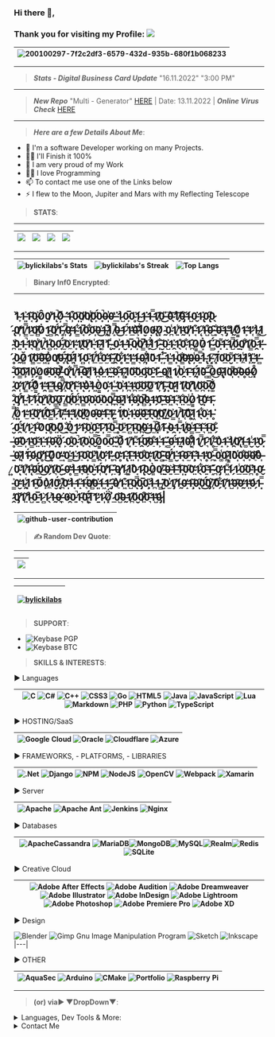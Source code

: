 ### Hi there 👋, 
### Thank you for visiting my Profile: ![](https://komarev.com/ghpvc/?username=bylickilabs&color=grey&style=plastic)
|![200100297-7f2c2df3-6579-432d-935b-680f1b068233](https://user-images.githubusercontent.com/109308073/200102033-41038eb2-92fe-4ff3-b711-23bbae4cbdcb.gif)|
|---|
---
> ***Stats - Digital Business Card Update*** "16.11.2022" "3:00 PM"
---
> ***New Repo*** "Multi - Generator" [HERE](https://github.com/bylickilabs/Multi-Generator) | Date: 13.11.2022 | ***Online Virus Check*** [HERE](https://www.virustotal.com/gui/url/67164087cd85262d94241eb483c92bcfb87231850656fdef0e3e7c1a43026c01)
---
> ***Here are a few Details About Me***:
- 🔭 I'm a software Developer working on many Projects.
- 🕵️‍♀️ I'll Finish it 100%
- 🧸 I am very proud of my Work
- 🧑‍💻 I love Programming
- 📫 To contact me use one of the Links below
- ⚡ I flew to the Moon, Jupiter and Mars with my Reflecting Telescope
> **STATS**:
---
|![](http://github-profile-summary-cards.vercel.app/api/cards/stats?username=bylickilabs&theme=github_dark)|![](http://github-profile-summary-cards.vercel.app/api/cards/productive-time?username=bylickilabs&theme=github_dark&utcOffset=8)|![](http://github-profile-summary-cards.vercel.app/api/cards/repos-per-language?username=bylickilabs&theme=github_dark)|![](http://github-profile-summary-cards.vercel.app/api/cards/most-commit-language?username=bylickilabs&theme=github_dark)|
|---|---|---|---|
---
|![bylickilabs's Stats](https://github-readme-stats.vercel.app/api?username=bylickilabs&theme=vue-dark&show_icons=true&hide_border=true&count_private=true)|![bylickilabs's Streak](https://github-readme-streak-stats.herokuapp.com/?user=bylickilabs&theme=vue-dark&hide_border=true)|![Top Langs](https://github-readme-stats.vercel.app/api/top-langs/?username=bylickilabs&theme=vue-dark&langs_count=10)|[](http://github-profile-summary-cards.vercel.app/api/cards/profile-details?username=bylickilabs&theme=github_dark)|
|---|---|---|---|

> **Binary Inf0 Encrypted**:
---
1̴̞̏1̵͈͐1̵͔̆0̵̡͐0̸̣̂0̸̣̍1̵̨̚0̸̦͌ ̶̛͉1̴̹͒0̷̩͆0̸̣̎0̸̢̾0̷̙̈́0̷̟̚0̶̩͗0̶̠̔ ̵̲̽1̷̺̉0̷̙̅0̴̥̈1̴́͜1̶̠̇1̶͉̿1̸̗͊0̵̎͜ ̶̠͆0̴̖͝1̸̗͝0̶̡̌1̴̺́0̵̬̇1̴̢̽0̵̢̋0̷̖̀ ̴̢́0̸̹̓1̸͇̿1̷̫̔0̸̻̆0̷̬̇1̴̻̋0̸̯̈́1̵̥̆ ̸͎̿0̶̡̕1̴͇͋1̸̘̅0̷̗͋0̷̩̈0̶̍͜1̶̯̅1̷͈͒ ̸̝̿0̶̀͜1̷̠̈́1̵̲̕0̶͕͝1̸̬͋0̸̣̓0̵̢̈0̸̛͓ ̴̰͛0̴̪̾1̸͍̾1̵̰̕0̸̩̎1̵̘͒1̷̨̋1̶̺͒0̷̺̂ ̵̟̐0̶͉̆1̶̡̔1̸̰̏0̸͇͌1̶̛̙1̷̜̓1̵͚̉1̷̛͜ ̴̪̔0̵͈̀1̵͓̚1̴͉̓0̸̻̾1̸̭̚1̵̻͑0̴̤̀0̵̟̈́ ̸̫͐0̷̼͛1̴̟̓1̸̯̔0̸̙͆1̵͉͑1̵̟͂1̸͚̌1̵̨̾ ̴̰̀0̴̦͗1̶̮͘1̴̦̅0̸̩̚0̸̳̅1̶̟̀1̸͋͜1̷̜̐ ̵̮̌0̵̺͐1̴̭̽1̴̖̊0̴̜̐1̴̪̂0̷͇͘0̷͙̉1̴͇̈́ ̷̹͆0̵͓͌1̶̝̌1̸̺̿0̴̱́0̸̣̐1̸͇̎0̴̯̿1̶̟̓ ̷̥́0̷̰̀0̷͈̆1̸̳̆0̵̫̌0̶͖͝0̷͙̉0̸̥̕0̶̟̈́ ̸̢̄0̵͔̈́1̸͉̀1̷̻́0̴̜̎1̸̲̈́1̵̫͋0̵̛̫1̶̱̌ ̸̯̋0̷̥͋1̴̛̱1̴̳̓1̶͉́0̶̪͗1̷̦͋0̵̠̃1̴͔̈́ ̵̦̅1̵̳̍1̴͓̚0̸̳̐0̶̢̒0̶̦̾0̵͍̿1̴̢̉1̵̜͆ ̸͎̈́1̷͓͂0̷̲̎0̷̮͌1̵̠̆1̶̼̾1̷̧̊1̶̰̎1̶̻̓ ̵̦̐0̷̳͠0̷̙͠1̷̧̌0̴̗͑0̸͇̓0̵̠̆0̴͓͂0̶̛̙ ̷͖͐0̸͋ͅ1̸̹̿1̶͙̅0̸̟͝1̸͔͂1̶̪̏0̷̤̉1̶̰̔ ̴̤̆0̶͎͒1̴̻̑1̸͎̂0̵̠̌0̷̼̃0̴̡̌0̴̱̑1̷̲̍ ̶̼̀0̸̭̍1̷͖͑1̸͔̚0̷̯̾1̶̠̄1̴̰̈́1̷͎̄0̶̻̋ ̵͇̿0̷̀͜0̶̢͠1̷͎̀0̸̩͌0̶͔̋0̶̥̀0̶̺́0̸͓̊ ̷̭̽0̷̛̜1̸͇̋1̷̠̈́0̷͇͒1̶̯̕1̶͇͊1̶̬̃0̸̡̿ ̸̝͊0̸̑ͅ1̵͔̌1̴̔ͅ0̶̦̉1̴͖̏0̸͇̀0̴̦̇1̴̫͑ ̴̛̟0̵̹͗1̶̪̽1̴̪̕0̴̲̌0̵̗̆0̷͚͠1̸̙̌1̴̡͠ ̴͙͘0̵̓ͅ1̸͍̏1̸̫̎0̸͓̋1̸̫̏0̴̪̌0̷̟̅0̸͚͋ ̷͓̐0̸̡̈́1̴͖̃1̷̠͝1̷̝̈́0̸͍̋1̸̞̊0̷̳͊0̷͓͘ ̸̳̃0̸̞̈́0̷̪̈́1̴͇̔0̵̜̑0̵͔̽0̵̠́0̷̝̏0̸̪̿ ̶̪̄0̴̼͆1̸͓͗1̶̦͋0̴̧̊0̸̻̅0̶̧̀1̴̗̓0̴̟͠ ̶̛̼0̶͖̂1̴͉̋1̵̤̐0̷̫̾0̷͇̇1̵̬͝0̵̣̒1̴̩͊ ̸̹̿0̸͍̏1̴̫̒1̵͍̋0̸̟̆1̸̫̈́0̴͇͝1̷͕̿1̸̩͝ ̶̩̓1̶̓ͅ1̸̝̃0̸̬̎0̸͔͑0̶̟̑0̶͕̔1̵̘͠1̵̰̄ ̷̦̈́1̸̦̒0̴̟͗1̵̠̇0̶͙̎0̶̮͠1̵̖͠0̸͖̒0̸̰̂ ̸̰́0̷̳͐1̸̩̚1̸̜͝0̴̯͠1̸͖̕1̴̖͋0̵̝͛1̵̥͘ ̷̮́0̵̭̈́1̸̞́1̷̯͛1̵̣̐0̸̣͑0̸̥̑0̷̤͘0̷͆͜ ̴̱̐0̸̇͜1̷̣̒1̵̗̌0̴̺͗0̵̰̑1̷̩͠1̴̼̋0̵̫̿ ̵̥̈0̷̼̎1̷̻̄1̴̺͊0̸̪͘0̶̇͜1̴̫̚0̷͓͐1̸̧̓ ̶̞̃0̵̯̀1̴̙̿1̸̬̾0̶͇͑1̶̲͂1̶͉̌1̵͖͆0̵̗̐ ̶̥̍0̵̲̄0̷̩̏1̵͇̔0̵̤̌1̵̤̽1̶̹̎0̵̟̑0̸͓̈ ̴̙́0̴̰̊0̴̟̚1̸̞̑0̴̘͗0̴̬̿0̸͇̄0̷̠̿0̵̤̎ ̷̝̐0̷͙͐1̸͓̋1̴̠͌1̵̭̈́0̸̗̄0̶̠̐1̶͕̾1̴͕̋ ̶͇͐0̶̦̈́1̶̱̈1̷͎̀0̶͙͋1̷͔͋1̸̬̿1̷͉̑1̸̥͋ ̵̛̫0̴̝̉1̶̙̽1̸̯̉0̸̢̂1̶͚́1̴̮̾1̷̮̔0̷͓̿ ̶̱̍0̵̞̽1̷͉̈́1̶̗̇0̴̢́0̸̥̌1̵̆͜0̷͎͆0̷̫̒ ̴̩̕0̵̳̍1̴̍͜1̴̠͊0̴̟̂0̷͇̎1̸̭̏0̷̛̹1̴̜̓ ̵̪̏0̴̥̔1̴̢̂1̶̤͠1̵͎̒0̷̫̐0̴̨̒1̸̱̂0̷̻̂ ̶̲͠0̸̳̈́1̵̮̽1̶̘̂0̷̫͂1̶̧̆1̵͉̀1̵̥̓0̷̪̽ ̵̝̿0̵͚̾0̵̪̂1̸͇̄0̵̩͑0̵̘̐0̶̞̎0̸̠̌0̶͎̉ ̷͍͘0̴̋ͅ1̸̘̊1̶̨̊0̴̼̈́0̴́͜0̸̗̍1̸͉̎0̷̮͐ ̴̗́0̶̥̔1̶̳̉1̶̞̕0̸̙̃0̵̮͗1̴̜̈́0̸̛̟1̴̦͆ ̶̠̂0̸̡͘1̷̲́1̷͚̊0̷̘̏1̷̢̑0̴̬̀0̷͈̀0̸̤̍ ̴̱̌0̶͍͛1̵̲͝1̴̩͂0̵̣̋0̴̤̕1̷̖͋0̵͍͂1̶̝̋ ̷̪́0̷̡̕1̵͖͌1̷̗́1̷̲̾0̷̲̋0̵̪̎1̵̥̀0̵̬̓ ̵̳͐0̵̮̒1̷̯̾1̸͓̓1̵͍͂0̷̧̆0̴̼̉1̷̬̈́0̷̔ͅ ̸̪͒0̴̩̓1̶̘̉1̵̝̎1̶͉̈́0̸̻̒0̶͈̍1̶͖́1̶̝̓ ̶̡̂0̸̠̉1̴͖͒1̴̺͊0̸̿ͅ0̴̡̅0̴̧̎1̶̪̉1̵͇͘ ̸̮̄0̷̫͗1̸̡͊1̴̰́0̶̝̓1̶̧̌0̴̋ͅ0̴̈́͜0̸̡̃ ̸̙͝0̵̗͋1̸̙̆1̴̛̺0̶̹͊0̷̰̓1̶̤̒0̷̗́1̵͙̿ ̷̭̓0̸̡̆1̸̤̌1̴̺̉0̵̱̅1̷̻͛1̷̖́1̶̰̀0̶̼͘ ̷͉̓0̴̯͛0̷͍̚1̵͉̋0̵̨̈́1̸͕͠1̷̱̓1̷̩̍0̸͓̈́ ̷̲̉0̴̺̌0̶̰̀1̸̪̋0̴̮́0̸̤͒0̵͉̆1̶̺̕0̷̡́|
---
|![github-user-contribution](https://user-images.githubusercontent.com/109308073/200136854-36889630-86c6-4fb8-b261-976b6ac08274.svg)
|---|

> **✍️ Random Dev Quote**:
---
|![](https://quotes-github-readme.vercel.app/api?type=horizontal&theme=dark)|
|---|
---

|<p align="left"><a href="https://github.com/ryo-ma/github-profile-trophy"><img src="https://github-profile-trophy.vercel.app/?username=bylickilabs" alt="bylickilabs" /></a></p>|
|---|

> **SUPPORT**:

- ![Keybase PGP](https://img.shields.io/keybase/pgp/bylickilabs?style=plastic)
- ![Keybase BTC](https://img.shields.io/keybase/btc/bylickilabs?style=plastic)

> **SKILLS & INTERESTS**:

► Languages

![C](https://img.shields.io/badge/c-%2300599C.svg?style=for-the-badge&logo=c&logoColor=white) ![C#](https://img.shields.io/badge/c%23-%23239120.svg?style=for-the-badge&logo=c-sharp&logoColor=white) ![C++](https://img.shields.io/badge/c++-%2300599C.svg?style=for-the-badge&logo=c%2B%2B&logoColor=white) ![CSS3](https://img.shields.io/badge/css3-%231572B6.svg?style=for-the-badge&logo=css3&logoColor=white) ![Go](https://img.shields.io/badge/go-%2300ADD8.svg?style=for-the-badge&logo=go&logoColor=white) ![HTML5](https://img.shields.io/badge/html5-%23E34F26.svg?style=for-the-badge&logo=html5&logoColor=white) ![Java](https://img.shields.io/badge/java-%23ED8B00.svg?style=for-the-badge&logo=java&logoColor=white) ![JavaScript](https://img.shields.io/badge/javascript-%23323330.svg?style=for-the-badge&logo=javascript&logoColor=%23F7DF1E) ![Lua](https://img.shields.io/badge/lua-%232C2D72.svg?style=for-the-badge&logo=lua&logoColor=white) ![Markdown](https://img.shields.io/badge/markdown-%23000000.svg?style=for-the-badge&logo=markdown&logoColor=white) ![PHP](https://img.shields.io/badge/php-%23777BB4.svg?style=for-the-badge&logo=php&logoColor=white) ![Python](https://img.shields.io/badge/python-3670A0?style=for-the-badge&logo=python&logoColor=ffdd54) ![TypeScript](https://img.shields.io/badge/typescript-%23007ACC.svg?style=for-the-badge&logo=typescript&logoColor=white)|
|---|


► HOSTING/SaaS

![Google Cloud](https://img.shields.io/badge/Google%20Cloud-%234285F4.svg?style=for-the-badge&logo=google-cloud&logoColor=white) ![Oracle](https://img.shields.io/badge/Oracle-F80000?style=for-the-badge&logo=oracle&logoColor=white) ![Cloudflare](https://img.shields.io/badge/Cloudflare-F38020?style=for-the-badge&logo=Cloudflare&logoColor=white) ![Azure](https://img.shields.io/badge/azure-%230072C6.svg?style=for-the-badge&logo=azure-devops&logoColor=white)|
|---|


► FRAMEWORKS, - PLATFORMS, - LIBRARIES

![.Net](https://img.shields.io/badge/.NET-5C2D91?style=for-the-badge&logo=.net&logoColor=white) ![Django](https://img.shields.io/badge/django-%23092E20.svg?style=for-the-badge&logo=django&logoColor=white) ![NPM](https://img.shields.io/badge/NPM-%23000000.svg?style=for-the-badge&logo=npm&logoColor=white) ![NodeJS](https://img.shields.io/badge/node.js-6DA55F?style=for-the-badge&logo=node.js&logoColor=white) ![OpenCV](https://img.shields.io/badge/opencv-%23white.svg?style=for-the-badge&logo=opencv&logoColor=white) ![Webpack](https://img.shields.io/badge/webpack-%238DD6F9.svg?style=for-the-badge&logo=webpack&logoColor=black) ![Xamarin](https://img.shields.io/badge/Xamarin-3199DC?style=for-the-badge&logo=xamarin&logoColor=white)|
|---|


► Server

![Apache](https://img.shields.io/badge/apache-%23D42029.svg?style=for-the-badge&logo=apache&logoColor=white) ![Apache Ant](https://img.shields.io/badge/Apache%20Ant-A81C7D?style=for-the-badge&logo=Apache%20Ant&logoColor=white) ![Jenkins](https://img.shields.io/badge/jenkins-%232C5263.svg?style=for-the-badge&logo=jenkins&logoColor=white) ![Nginx](https://img.shields.io/badge/nginx-%23009639.svg?style=for-the-badge&logo=nginx&logoColor=white)|
|---|


► Databases

![ApacheCassandra](https://img.shields.io/badge/cassandra-%231287B1.svg?style=for-the-badge&logo=apache-cassandra&logoColor=white) ![MariaDB](https://img.shields.io/badge/MariaDB-003545?style=for-the-badge&logo=mariadb&logoColor=white)![MongoDB](https://img.shields.io/badge/MongoDB-%234ea94b.svg?style=for-the-badge&logo=mongodb&logoColor=white)![MySQL](https://img.shields.io/badge/mysql-%2300f.svg?style=for-the-badge&logo=mysql&logoColor=white)![Realm](https://img.shields.io/badge/Realm-39477F?style=for-the-badge&logo=realm&logoColor=white)![Redis](https://img.shields.io/badge/redis-%23DD0031.svg?style=for-the-badge&logo=redis&logoColor=white)![SQLite](https://img.shields.io/badge/sqlite-%2307405e.svg?style=for-the-badge&logo=sqlite&logoColor=white)|
|---|


► Creative Cloud

![Adobe After Effects](https://img.shields.io/badge/Adobe%20After%20Effects-9999FF.svg?style=for-the-badge&logo=Adobe%20After%20Effects&logoColor=white) ![Adobe Audition](https://img.shields.io/badge/Adobe%20Audition-9999FF.svg?style=for-the-badge&logo=Adobe%20Audition&logoColor=white) ![Adobe Dreamweaver](https://img.shields.io/badge/Adobe%20Dreamweaver-FF61F6.svg?style=for-the-badge&logo=Adobe%20Dreamweaver&logoColor=white) ![Adobe Illustrator](https://img.shields.io/badge/adobeillustrator-%23FF9A00.svg?style=for-the-badge&logo=adobeillustrator&logoColor=white) ![Adobe InDesign](https://img.shields.io/badge/Adobe%20InDesign-49021F?style=for-the-badge&logo=adobeindesign&logoColor=white) ![Adobe Lightroom](https://img.shields.io/badge/Adobe%20Lightroom-31A8FF.svg?style=for-the-badge&logo=Adobe%20Lightroom&logoColor=white) ![Adobe Photoshop](https://img.shields.io/badge/adobephotoshop-%2331A8FF.svg?style=for-the-badge&logo=adobephotoshop&logoColor=white) ![Adobe Premiere Pro](https://img.shields.io/badge/Adobe%20Premiere%20Pro-9999FF.svg?style=for-the-badge&logo=Adobe%20Premiere%20Pro&logoColor=white) ![Adobe XD](https://img.shields.io/badge/Adobe%20XD-470137?style=for-the-badge&logo=Adobe%20XD&logoColor=#FF61F6)|
|---|


► Design

![Blender](https://img.shields.io/badge/blender-%23F5792A.svg?style=for-the-badge&logo=blender&logoColor=white) ![Gimp Gnu Image Manipulation Program](https://img.shields.io/badge/Gimp-657D8B?style=for-the-badge&logo=gimp&logoColor=FFFFFF) ![Sketch](https://img.shields.io/badge/Sketch-FFB387?style=for-the-badge&logo=sketch&logoColor=black) ![Inkscape](https://img.shields.io/badge/Inkscape-e0e0e0?style=for-the-badge&logo=inkscape&logoColor=080A13)
|---|


► OTHER

![AquaSec](https://img.shields.io/badge/aqua-%231904DA.svg?style=for-the-badge&logo=aqua&logoColor=#0018A8) ![Arduino](https://img.shields.io/badge/-Arduino-00979D?style=for-the-badge&logo=Arduino&logoColor=white) ![CMake](https://img.shields.io/badge/CMake-%23008FBA.svg?style=for-the-badge&logo=cmake&logoColor=white) ![Portfolio](https://img.shields.io/badge/Portfolio-%23000000.svg?style=for-the-badge&logo=firefox&logoColor=#FF7139) ![Raspberry Pi](https://img.shields.io/badge/-RaspberryPi-C51A4A?style=for-the-badge&logo=Raspberry-Pi)|
|---|
---
> **(or) via► ▼DropDown▼**:

<details>
<summary>Languages, Dev Tools & More:</summary>
<ul><li>
<details>
<summary>Languages</summary>
<a href="https://www.cprogramming.com/" target="_blank" rel="noreferrer"> <img src="https://raw.githubusercontent.com/devicons/devicon/master/icons/c/c-original.svg" alt="c" width="40" height="40"/> </a> <a href="https://www.w3schools.com/cpp/" target="_blank" rel="noreferrer"> <img src="https://raw.githubusercontent.com/devicons/devicon/master/icons/cplusplus/cplusplus-original.svg" alt="cplusplus" width="40" height="40"/> </a> <a href="https://www.w3schools.com/cs/" target="_blank" rel="noreferrer"> <img src="https://raw.githubusercontent.com/devicons/devicon/master/icons/csharp/csharp-original.svg" alt="csharp" width="40" height="40"/> </a> <a href="https://www.php.net" target="_blank" rel="noreferrer"> <img src="https://raw.githubusercontent.com/devicons/devicon/master/icons/php/php-original.svg" alt="php" width="40" height="40"/> </a> <a href="https://www.java.com" target="_blank" rel="noreferrer"> <img src="https://raw.githubusercontent.com/devicons/devicon/master/icons/java/java-original.svg" alt="java" width="40" height="40"/> </a> <a href="https://www.python.org" target="_blank" rel="noreferrer"> <img src="https://raw.githubusercontent.com/devicons/devicon/master/icons/python/python-original.svg" alt="python" width="40" height="40"/> </a> <a href="https://www.rust-lang.org" target="_blank" rel="noreferrer"> <img src="https://raw.githubusercontent.com/devicons/devicon/master/icons/rust/rust-plain.svg" alt="rust" width="40" height="40"/> </a> <a href="https://www.perl.org/" target="_blank" rel="noreferrer"> <img src="https://api.iconify.design/logos-perl.svg" alt="perl" width="40" height="40"/> </a> <a href="https://developer.apple.com/library/archive/documentation/Cocoa/Conceptual/ProgrammingWithObjectiveC/Introduction/Introduction.html" target="_blank" rel="noreferrer"> <img src="https://www.vectorlogo.zone/logos/apple_objectivec/apple_objectivec-icon.svg" alt="objectivec" width="40" height="40"/> </a> <a href="https://golang.org" target="_blank" rel="noreferrer"> <img src="https://raw.githubusercontent.com/devicons/devicon/master/icons/go/go-original.svg" alt="go" width="40" height="40"/> </a> <a href="https://developer.mozilla.org/en-US/docs/Web/JavaScript" target="_blank" rel="noreferrer"> <img src="https://raw.githubusercontent.com/devicons/devicon/master/icons/javascript/javascript-original.svg" alt="javascript" width="40" height="40"/> </a> <a href="https://www.typescriptlang.org/" target="_blank" rel="noreferrer"> <img src="https://raw.githubusercontent.com/devicons/devicon/master/icons/typescript/typescript-original.svg" alt="typescript" width="40" height="40"/> </a>
</details></li>
<li> 
<details>
<summary>Frontend Development</summary>
<a href="https://www.w3schools.com/css/" target="_blank" rel="noreferrer"> <img src="https://raw.githubusercontent.com/devicons/devicon/master/icons/css3/css3-original-wordmark.svg" alt="css3" width="40" height="40"/> </a> <a href="https://reactjs.org/" target="_blank" rel="noreferrer"> <img src="https://raw.githubusercontent.com/devicons/devicon/master/icons/react/react-original-wordmark.svg" alt="react" width="40" height="40"/> </a> <a href="https://backbonejs.org" target="_blank" rel="noreferrer"> <img src="https://raw.githubusercontent.com/devicons/devicon/master/icons/backbonejs/backbonejs-original-wordmark.svg" alt="backbonejs" width="40" height="40"/> </a> <a href="https://www.w3.org/html/" target="_blank" rel="noreferrer"> <img src="https://raw.githubusercontent.com/devicons/devicon/master/icons/html5/html5-original-wordmark.svg" alt="html5" width="40" height="40"/> </a> <a href="https://www.wxwidgets.org/" target="_blank" rel="noreferrer"> <img src="https://upload.wikimedia.org/wikipedia/commons/b/bb/WxWidgets.svg" alt="wx_widgets" width="40" height="40"/> </a> <a href="https://www.gtk.org/" target="_blank" rel="noreferrer"> <img src="https://upload.wikimedia.org/wikipedia/commons/7/71/GTK_logo.svg" alt="gtk" width="40" height="40"/> </a>
</details></li>
<li>  
<details>
<summary>Backend Development</summary>
<a href="https://expressjs.com" target="_blank" rel="noreferrer"> <img src="https://raw.githubusercontent.com/devicons/devicon/master/icons/express/express-original-wordmark.svg" alt="express" width="40" height="40"/> </a> <a href="https://nodejs.org" target="_blank" rel="noreferrer"> <img src="https://raw.githubusercontent.com/devicons/devicon/master/icons/nodejs/nodejs-original-wordmark.svg" alt="nodejs" width="40" height="40"/> </a> <a href="https://www.nginx.com" target="_blank" rel="noreferrer"> <img src="https://raw.githubusercontent.com/devicons/devicon/master/icons/nginx/nginx-original.svg" alt="nginx" width="40" height="40"/> </a> <a href="https://kafka.apache.org/" target="_blank" rel="noreferrer"> <img src="https://www.vectorlogo.zone/logos/apache_kafka/apache_kafka-icon.svg" alt="kafka" width="40" height="40"/> </a> <a href="https://graphql.org" target="_blank" rel="noreferrer"> <img src="https://www.vectorlogo.zone/logos/graphql/graphql-icon.svg" alt="graphql" width="40" height="40"/> </a> <a href="https://lucene.apache.org/solr/" target="_blank" rel="noreferrer"> <img src="https://www.vectorlogo.zone/logos/apache_solr/apache_solr-icon.svg" alt="solr" width="40" height="40"/> </a> <a href="https://openresty.org/" target="_blank" rel="noreferrer"> <img src="https://openresty.org/images/logo.png" alt="openresty" width="40" height="40"/> <a href="https://nestjs.com/" target="_blank" rel="noreferrer"> <img src="https://raw.githubusercontent.com/devicons/devicon/master/icons/nestjs/nestjs-plain.svg" alt="nestjs" width="40" height="40"/> </a>
</details></li>
<li>  
<details>
<summary>Mobile Development</summary>
<a href="https://developer.android.com" target="_blank" rel="noreferrer"> <img src="https://raw.githubusercontent.com/devicons/devicon/master/icons/android/android-original-wordmark.svg" alt="android" width="40" height="40"/> </a> <a href="https://dotnet.microsoft.com/apps/xamarin" target="_blank" rel="noreferrer"> <img src="https://raw.githubusercontent.com/detain/svg-logos/780f25886640cef088af994181646db2f6b1a3f8/svg/xamarin.svg" alt="xamarin" width="40" height="40"/> </a> <a href="https://reactnative.dev/" target="_blank" rel="noreferrer"> <img src="https://reactnative.dev/img/header_logo.svg" alt="reactnative" width="40" height="40"/> </a>
</details></li>
<li>
<details>
<summary>Database</summary>
<a href="https://www.oracle.com/" target="_blank" rel="noreferrer"> <img src="https://raw.githubusercontent.com/devicons/devicon/master/icons/oracle/oracle-original.svg" alt="oracle" width="40" height="40"/> </a> <a href="https://www.mysql.com/" target="_blank" rel="noreferrer"> <img src="https://raw.githubusercontent.com/devicons/devicon/master/icons/mysql/mysql-original-wordmark.svg" alt="mysql" width="40" height="40"/> </a> <a href="https://www.microsoft.com/en-us/sql-server" target="_blank" rel="noreferrer"> <img src="https://www.svgrepo.com/show/303229/microsoft-sql-server-logo.svg" alt="mssql" width="40" height="40"/> </a> <a href="https://www.mongodb.com/" target="_blank" rel="noreferrer"> <img src="https://raw.githubusercontent.com/devicons/devicon/master/icons/mongodb/mongodb-original-wordmark.svg" alt="mongodb" width="40" height="40"/> </a> <a href="https://www.postgresql.org" target="_blank" rel="noreferrer"> <img src="https://raw.githubusercontent.com/devicons/devicon/master/icons/postgresql/postgresql-original-wordmark.svg" alt="postgresql" width="40" height="40"/> </a> <a href="https://cassandra.apache.org/" target="_blank" rel="noreferrer"> <img src="https://www.vectorlogo.zone/logos/apache_cassandra/apache_cassandra-icon.svg" alt="cassandra" width="40" height="40"/> </a> <a href="https://mariadb.org/" target="_blank" rel="noreferrer"> <img src="https://www.vectorlogo.zone/logos/mariadb/mariadb-icon.svg" alt="mariadb" width="40" height="40"/> </a> <a href="https://hive.apache.org/" target="_blank" rel="noreferrer"> <img src="https://www.vectorlogo.zone/logos/apache_hive/apache_hive-icon.svg" alt="hive" width="40" height="40"/> </a> <a href="https://redis.io" target="_blank" rel="noreferrer"> <img src="https://raw.githubusercontent.com/devicons/devicon/master/icons/redis/redis-original-wordmark.svg" alt="redis" width="40" height="40"/> </a> </a> <a href="https://www.sqlite.org/" target="_blank" rel="noreferrer"> <img src="https://www.vectorlogo.zone/logos/sqlite/sqlite-icon.svg" alt="sqlite" width="40" height="40"/> <a href="https://realm.io/" target="_blank" rel="noreferrer"> <img src="https://raw.githubusercontent.com/bestofjs/bestofjs-webui/8665e8c267a0215f3159df28b33c365198101df5/public/logos/realm.svg" alt="realm" width="40" height="40"/> </a>
</details></li>
<li>
<details>
<summary>Framework</summary>
<a href="https://dotnet.microsoft.com/" target="_blank" rel="noreferrer"> <img src="https://raw.githubusercontent.com/devicons/devicon/master/icons/dot-net/dot-net-original-wordmark.svg" alt="dotnet" width="40" height="40"/> </a> <a href="https://www.electronjs.org" target="_blank" rel="noreferrer"> <img src="https://raw.githubusercontent.com/devicons/devicon/master/icons/electron/electron-original.svg" alt="electron" width="40" height="40"/> </a> <a href="https://quasar.dev/" target="_blank" rel="noreferrer"> <img src="https://cdn.quasar.dev/logo/svg/quasar-logo.svg" alt="quasar" width="40" height="40"/> </a>
</details></li>
<li> 
<details>
<summary>Software</summary>
<a href="https://www.blender.org/" target="_blank" rel="noreferrer"> <img src="https://download.blender.org/branding/community/blender_community_badge_white.svg" alt="blender" width="40" height="40"/> </a> <a href="https://www.mathworks.com/" target="_blank" rel="noreferrer"> <img src="https://upload.wikimedia.org/wikipedia/commons/2/21/Matlab_Logo.png" alt="matlab" width="40" height="40"/> </a> <a href="https://www.sketch.com/" target="_blank" rel="noreferrer"> <img src="https://www.vectorlogo.zone/logos/sketchapp/sketchapp-icon.svg" alt="sketch" width="40" height="40"/> </a> <a href="https://www.framer.com/" target="_blank" rel="noreferrer"> <img src="https://www.vectorlogo.zone/logos/framer/framer-icon.svg" alt="framer" width="40" height="40"/> </a><a href="https://www.figma.com/" target="_blank" rel="noreferrer"> <img src="https://www.vectorlogo.zone/logos/figma/figma-icon.svg" alt="figma" width="40" height="40"/> </a> <a href="https://www.invisionapp.com/" target="_blank" rel="noreferrer"> <img src="https://www.vectorlogo.zone/logos/invisionapp/invisionapp-icon.svg" alt="invision" width="40" height="40"/> </a> <a href="https://www.adobe.com/in/products/illustrator.html" target="_blank" rel="noreferrer"> <img src="https://www.vectorlogo.zone/logos/adobe_illustrator/adobe_illustrator-icon.svg" alt="illustrator" width="40" height="40"/> </a> <a href="https://www.adobe.com/products/xd.html" target="_blank" rel="noreferrer"> <img src="https://cdn.worldvectorlogo.com/logos/adobe-xd.svg" alt="xd" width="40" height="40"/> </a> <a href="https://www.photoshop.com/en" target="_blank" rel="noreferrer"> <img src="https://raw.githubusercontent.com/devicons/devicon/master/icons/photoshop/photoshop-line.svg" alt="photoshop" width="40" height="40"/> </a>
</details></li>
<li> 
<details>
<summary>Game Engines</summary>
<a href="https://unity.com/" target="_blank" rel="noreferrer"> <img src="https://www.vectorlogo.zone/logos/unity3d/unity3d-icon.svg" alt="unity" width="40" height="40"/> </a> <a href="https://unrealengine.com/" target="_blank" rel="noreferrer"> <img src="https://raw.githubusercontent.com/kenangundogan/fontisto/036b7eca71aab1bef8e6a0518f7329f13ed62f6b/icons/svg/brand/unreal-engine.svg" alt="unreal" width="40" height="40"/> </a>
</details></li>
<li> 
<details>
<summary>OTHER</summary>
<a href="https://www.linux.org/" target="_blank" rel="noreferrer"> <img src="https://raw.githubusercontent.com/devicons/devicon/master/icons/linux/linux-original.svg" alt="linux" width="40" height="40"/> </a> <a href="https://git-scm.com/" target="_blank" rel="noreferrer"> <img src="https://www.vectorlogo.zone/logos/git-scm/git-scm-icon.svg" alt="git" width="40" height="40"/> </a> <a href="https://www.arduino.cc/" target="_blank" rel="noreferrer"> <img src="https://cdn.worldvectorlogo.com/logos/arduino-1.svg" alt="arduino" width="40" height="40"/> </a>
</details></li></ul>
</details>

<details>
<summary>Contact Me</summary>
<ul><li>
<details>
<summary>Keybase</summary>
© https://keybase.io/bylickilabs
</details></li>
<li> 
<details>
<summary>Github</summary>
© https://github.com/bylickilabs
</details></li>
<li>  
<details>
<summary>Twitter</summary>
© https://twitter.com/DonDada_1703
</details></li>
<li>  
<details>
<summary>Twitch</summary>
© https://www.twitch.tv/dondada1703
</details></li>
<li>
<details>
<summary>TikTok</summary>
© https://www.tiktok.com/@dondada_1703
</details></li>
<li>
<details>
<summary>soundcloud</summary>
© https://soundcloud.com/don-dada-1703
</details></li>
<li> 
<details>
<summary>Instagram</summary>
© https://www.instagram.com/Dondada_1703/
</details></li>
<li> 
<details>
<summary>Telegram</summary>
© https://t.me/Bylickilabs  
</details></li></ul>
<!-- Proudly created with GPRM ( https://gprm.itsvg.in ) -->
<!--
**bylickilabs/bylickilabs** is a ✨ _special_ ✨ repository because its `README.md` (this file) appears on your GitHub profile.
Here are some ideas to get you started:
-->
